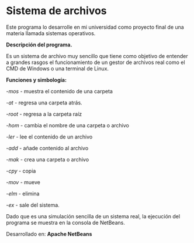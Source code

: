 # Sistema de archivos

Este programa lo desarrolle en mi universidad como proyecto final de una materia llamada sistemas operativos.

__Descripción del programa.__

Es un sistema de archivo muy sencillo que tiene como objetivo de entender a grandes rasgos el funcionamiento de un gestor de archivos real como el CMD de Windows o una terminal de Linux.

__Funciones y simbología:__

-_mos_ - muestra el contenido de una carpeta

-_at_ - regresa una carpeta atrás. 

-_root_ - regresa a la carpeta raíz

-_hom_ - cambia el nombre de una carpeta o archivo

-_ler_ - lee el contenido de un archivo

-_add_ - añade contenido al archivo

-_mak_ - crea una carpeta o archivo

-_cpy_ - copia

-_mov_ - mueve

-_elm_ - elimina

-_ex_ - sale del sistema. 

Dado que es una simulación sencilla de un sistema real, la ejecución del programa se muestra en la consola de NetBeans.

Desarrollado en: __Apache NetBeans__

